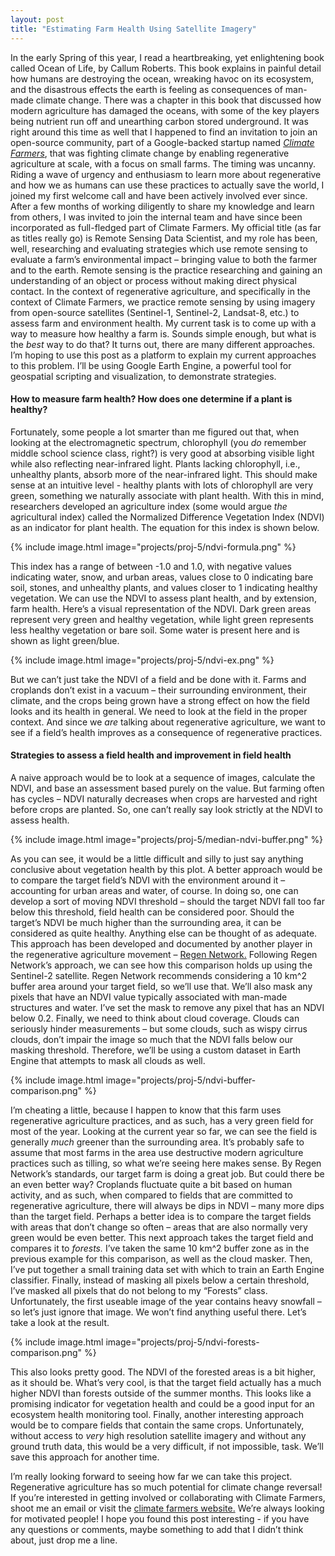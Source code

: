 ```yaml
---
layout: post
title: "Estimating Farm Health Using Satellite Imagery"
---
```


In the early Spring of this year, I read a heartbreaking, yet enlightening book called Ocean of Life, by Callum Roberts. This book explains in painful detail how humans are destroying the ocean, wreaking havoc on its ecosystem, and the disastrous effects the earth is feeling as consequences of man-made climate change. There was a chapter in this book that discussed how modern agriculture has damaged the oceans, with some of the key players being nutrient run off and unearthing carbon stored underground. It was right around this time as well that I happened to find an invitation to join an open-source community, part of a Google-backed startup named [*Climate Farmers*](https://www.climatefarmers.org), that was fighting climate change by enabling regenerative agriculture at scale, with a focus on small farms. The timing was uncanny. Riding a wave of urgency and enthusiasm to learn more about regenerative and how we as humans can use these practices to actually save the world, I joined my first welcome call and have been actively involved ever since. After a few months of working diligently to share my knowledge and learn from others, I was invited to join the internal team and have since been incorporated as full-fledged part of Climate Farmers. 
My official title (as far as titles really go) is Remote Sensing Data Scientist, and my role has been, well, researching and evaluating strategies which use remote sensing to evaluate a farm’s environmental impact – bringing value to both the farmer and to the earth. Remote sensing is the practice researching and gaining an understanding of an object or process without making direct physical contact. In the context of regenerative agriculture, and specifically in the context of Climate Farmers, we practice remote sensing by using imagery from open-source satellites (Sentinel-1, Sentinel-2, Landsat-8, etc.) to assess farm and environment health. My current task is to come up with a way to measure how healthy a farm is. Sounds simple enough, but what is the *best* way to do that? It turns out, there are many different approaches. I’m hoping to use this post as a platform to explain my current approaches to this problem. I’ll be using Google Earth Engine, a powerful tool for geospatial scripting and visualization, to demonstrate strategies.

#### How to measure farm health? How does one determine if a plant is healthy?
Fortunately, some people a lot smarter than me figured out that, when looking at the electromagnetic spectrum, chlorophyll (you *do* remember middle school science class, right?) is very good at absorbing visible light while also reflecting near-infrared light. Plants lacking chlorophyll, i.e., unhealthy plants, absorb more of the near-infrared light. This should make sense at an intuitive level - healthy plants with lots of chlorophyll are very green, something we naturally associate with plant health. With this in mind, researchers developed an agriculture index (some would argue *the* agricultural index) called the Normalized Difference Vegetation Index (NDVI) as an indicator for plant health. The equation for this index is shown below.

{% include image.html image="projects/proj-5/ndvi-formula.png" %}

This index has a range of between -1.0 and 1.0, with negative values indicating water, snow, and urban areas, values close to 0 indicating bare soil, stones, and unhealthy plants, and values closer to 1 indicating healthy vegetation. We can use the NDVI to assess plant health, and by extension, farm health. Here’s a visual representation of the NDVI. Dark green areas represent very green and healthy vegetation, while light green represents less healthy vegetation or bare soil. Some water is present here and is shown as light green/blue.

{% include image.html image="projects/proj-5/ndvi-ex.png" %}

But we can’t just take the NDVI of a field and be done with it. Farms and croplands don’t exist in a vacuum – their surrounding environment, their climate, and the crops being grown have a strong effect on how the field looks and its health in general. We need to look at the field in the proper context. And since we *are* talking about regenerative agriculture, we want to see if a field’s health improves as a consequence of regenerative practices.

#### Strategies to assess a field health and improvement in field health
A naive approach would be to look at a sequence of images, calculate the NDVI, and base an assessment based purely on the value. But farming often has cycles – NDVI naturally decreases when crops are harvested and right before crops are planted. So, one can’t really say look strictly at the NDVI to assess health. 

{% include image.html image="projects/proj-5/median-ndvi-buffer.png" %}

As you can see, it would be a little difficult and silly to just say anything conclusive about vegetation health by this plot. A better approach would be to compare the target field’s NDVI with the environment around it – accounting for urban areas and water, of course. In doing so, one can develop a sort of moving NDVI threshold – should the target NDVI fall too far below this threshold, field health can be considered poor. Should the target’s NDVI be much higher than the surrounding area, it can be considered as quite healthy. Anything else can be thought of as adequate. This approach has been developed and documented by another player in the regenerative agriculture movement – [Regen Network.](https://www.regen.network/) Following Regen Network’s approach, we can see how this comparison holds up using the Sentinel-2 satellite. Regen Network recommends considering a 10 km^2 buffer area around your target field, so we’ll use that. We’ll also mask any pixels that have an NDVI value typically associated with man-made structures and water. I’ve set the mask to remove any pixel that has an NDVI below 0.2. Finally, we need to think about cloud coverage. Clouds can seriously hinder measurements – but some clouds, such as wispy cirrus clouds, don’t impair the image so much that the NDVI falls below our masking threshold. Therefore, we’ll be using a custom dataset in Earth Engine that attempts to mask all clouds as well.

{% include image.html image="projects/proj-5/ndvi-buffer-comparison.png" %}

I’m cheating a little, because I happen to know that this farm uses regenerative agriculture practices, and as such, has a very green field for most of the year. Looking at the current year so far, we can see the field is generally *much* greener than the surrounding area. It’s probably safe to assume that most farms in the area use destructive modern agriculture practices such as tilling, so what we’re seeing here makes sense. By Regen Network’s standards, our target farm is doing a great job. But could there be an even better way? 
Croplands fluctuate quite a bit based on human activity, and as such, when compared to fields that are committed to regenerative agriculture, there will always be dips in NDVI – many more dips than the target field. Perhaps a better idea is to compare the target fields with areas that don’t change so often – areas that are also normally very green would be even better. This next approach takes the target field and compares it to *forests.* I’ve taken the same 10 km^2 buffer zone as in the previous example for this comparison, as well as the cloud masker. Then, I’ve put together a small training data set with which to train an Earth Engine classifier. Finally, instead of masking all pixels below a certain threshold, I’ve masked all pixels that do not belong to my “Forests” class. Unfortunately, the first useable image of the year contains heavy snowfall – so let’s just ignore that image. We won’t find anything useful there. Let’s take a look at the result.

{% include image.html image="projects/proj-5/ndvi-forests-comparison.png" %}

This also looks pretty good. The NDVI of the forested areas is a bit higher, as it should be. What’s very cool, is that the target field actually has a much higher NDVI than forests outside of the summer months. This looks like a promising indicator for vegetation health and could be a good input for an ecosystem health monitoring tool.
Finally, another interesting approach would be to compare fields that contain the same crops. Unfortunately, without access to *very* high resolution satellite imagery and without any ground truth data, this would be a very difficult, if not impossible, task. We’ll save this approach for another time.

I’m really looking forward to seeing how far we can take this project. Regenerative agriculture has so much potential for climate change reversal! If you’re interested in getting involved or collaborating with Climate Farmers, shoot me an email or visit the [climate farmers website.](https://www.climatefarmers.org) We’re always looking for motivated people! I hope you found this post interesting - if you have any questions or comments, maybe something to add that I didn’t think about, just drop me a line. 




